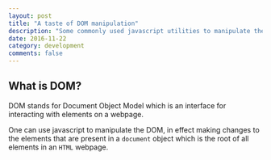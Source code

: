 ```yaml
---
layout: post
title: "A taste of DOM manipulation"
description: "Some commonly used javascript utilities to manipulate the Document Object Model."
date: 2016-11-22
category: development
comments: false
---
```


## What is DOM?

DOM stands for Document Object Model which is an interface for interacting with elements on a webpage.

One can use javascript to manipulate the DOM, in effect making changes to the elements that are present in a `document` object which is the root of all elements in an `HTML` webpage.